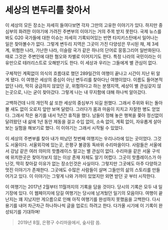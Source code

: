 # 세상의 변두리를 찾아서

이 세상의 모든 장소는 자세히 들여다보면 각자 그만의 고유한 이야기가 있다. 하지만 중심부의 화려한 이야기에 가려진 주변부의 이야기는 거의 주목 받지 못한다. 국제 뉴스를 봐도 G20 국가들에 대한 이슈는 자세히 기록되어있는 반면 타지키스탄에서 일어나는 일은 찾아볼수가 없다. 그렇게 변두리 지역은 그곳이 가진 다양성은 무시된 채, 제 3세계, 위험한 나라, 가난한 나라, 이슬람 국가 같은 하나의 단어로 뭉뚱그리어 일반화된다. 때로 그것은 주변인에 대한 혐오와 차별로 이어지기도 한다. 특정 나라의 국민이라는 이유만으로 테러리스트로 오해받기도 한다. 이 세상과 우리는 그들에게 별 관심이 없다.

구체적인 계획없이 의식의 흐름대로 했던 289일간의 여행이 끝나고 시간이 지난 뒤 알게 됐다. 이 여행은 세상의 중심이 아닌 변두리를 찾아다닌 여행이었다. 이름도 들어본적 없던 나라, 딱히 궁금하지 않았던 곳, 위험하다고 하는 분쟁지역, 세상이 별 관심갖지 않는곳으로, 나는 굳이 찾아갔다. 그렇게 나는 내 무지함에 대해 하나씩 알아갔다.

고백하건데 나의 개인적 삶 또한 세상의 중심부가 되길 원했다. 그래서 주위와 뒤는 돌아볼 새도 없이 오로지 앞만 보며 달렸다. 그러다가 몸과 마음이 지치고 자잘한 병도 얻었다. 그래서 작은 용기를 내서 1년간 휴직을 했다. 남들이 정해 놓은 행복을 쫒아 정신없이 달려왔던 내 삶에 1년 동안 제동을 걸고 수입 없이, 소속 없이, 계획 없이, 자유롭게 살아보는 실험을 해보기로 했다. 이 이야기는 그래서 시작될 수 있었다.

이 세상의 주변부를 찾아 내가 떠났던 첫번째 여행지는 우리나라에 있는 곳이었다. 그것도 서울이다. 서울외각에 있는곳, 은평구 불광동 독바위 수리마을이다. 사람들은 서울에서 강남 같은 여러 의미의 핫플레이스 말고는 별 관심이 없다. 수리마을 같은 서울 구석에 위치한곳은 찾아가보지 않는 이상 존재 자체도 알기 어렵다. 그곳이 핫플레이스가 아닌것, 딱히 찾아갈 이유가 없는 장소인것은 사실이다. 그렇지만 그곳에도 아주 다양하고 멋진 이야기가 존재한다. 그곳에도 수많은 사람들이 살며 그들만의 삶의 스토리를 만들어가고 있다. 이 이야기는 그렇게 나와 가까이 있었지만 외면 받던 곳 부터 시작한다. 

이 여행기는 2017년 2월부터 11월까지의 기록을 담을 것이다. 당시의 기록은 모두 내 일기장에 있다. 이 웹페이지에 담길 여행기는 당시에 남겨뒀던 일기의 모음이다. 여행이 끝난지는 꽤 지났지만 게으름으로 인해 아직 여행기를 완성하지 못했음을 고백한다. 다시 용기를 내어 차근차근 하나하나씩 글을 업로드 하려고 한다. 다가올 시기에 이 기록이 완성되기를 기대하며!

> 2019년 8월, 은평구 수리마을에서, 숲사람 씀.

